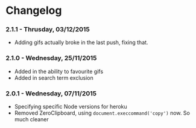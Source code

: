 # Changelog
### 2.1.1 - Thrusday, 03/12/2015
* Adding gifs actually broke in the last push, fixing that.

### 2.1.0 - Wednesday, 25/11/2015
* Added in the ability to favourite gifs
* Added in search term exclusion

### 2.0.1 - Wednesday, 07/11/2015
* Specifying specific Node versions for heroku
* Removed ZeroClipboard, using `document.execcommand('copy')` now. So much cleaner
